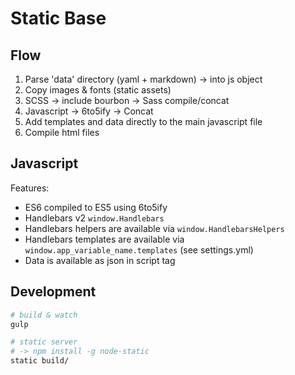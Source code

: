 # Static Base


## Flow

1. Parse 'data' directory (yaml + markdown) -> into js object
2. Copy images & fonts (static assets)
3. SCSS -> include bourbon -> Sass compile/concat
4. Javascript -> 6to5ify -> Concat
5. Add templates and data directly to the main javascript file
6. Compile html files



## Javascript

Features:

- ES6 compiled to ES5 using 6to5ify
- Handlebars v2 `window.Handlebars`
- Handlebars helpers are available via `window.HandlebarsHelpers`
- Handlebars templates are available via `window.app_variable_name.templates` (see settings.yml)
- Data is available as json in script tag



## Development

```bash
# build & watch
gulp

# static server
# -> npm install -g node-static
static build/
```
